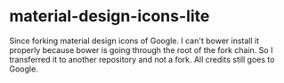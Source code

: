 material-design-icons-lite
==========================

Since forking material design icons of Google. I can't bower install it properly because bower is going through the root of the fork chain. So I transferred it to another repository and not a fork. All credits still goes to Google.

